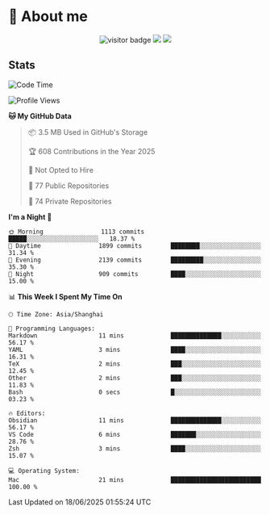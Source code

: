 <!-- ![](https://youpai.roccoshi.top/img/20200804214216.png) -->

# 🧐 About me
 
<p align="center">
<img src="https://visitor-badge.laobi.icu/badge?page_id=Lincest.Lincest&title=hits" alt="visitor badge"/>
<a href="mailto:imroccoshi@gmail.com"><img src="https://img.shields.io/badge/gmail-imroccoshi%40gmail.com-red"></a>
<a href="https://blog.roccoshi.top"><img src="https://img.shields.io/badge/blog-roccoshi-green"></a>
</p>

## Stats

<!--START_SECTION:waka-->
![Code Time](http://img.shields.io/badge/Code%20Time-2%2C524%20hrs%2042%20mins-blue)

![Profile Views](http://img.shields.io/badge/Profile%20Views-0-blue)

**🐱 My GitHub Data** 

> 📦 3.5 MB Used in GitHub's Storage 
 > 
> 🏆 608 Contributions in the Year 2025
 > 
> 🚫 Not Opted to Hire
 > 
> 📜 77 Public Repositories 
 > 
> 🔑 74 Private Repositories 
 > 
**I'm a Night 🦉** 

```text
🌞 Morning                1113 commits        █████░░░░░░░░░░░░░░░░░░░░   18.37 % 
🌆 Daytime                1899 commits        ████████░░░░░░░░░░░░░░░░░   31.34 % 
🌃 Evening                2139 commits        █████████░░░░░░░░░░░░░░░░   35.30 % 
🌙 Night                  909 commits         ████░░░░░░░░░░░░░░░░░░░░░   15.00 % 
```


📊 **This Week I Spent My Time On** 

```text
🕑︎ Time Zone: Asia/Shanghai

💬 Programming Languages: 
Markdown                 11 mins             ██████████████░░░░░░░░░░░   56.17 % 
YAML                     3 mins              ████░░░░░░░░░░░░░░░░░░░░░   16.31 % 
TeX                      2 mins              ███░░░░░░░░░░░░░░░░░░░░░░   12.45 % 
Other                    2 mins              ███░░░░░░░░░░░░░░░░░░░░░░   11.83 % 
Bash                     0 secs              █░░░░░░░░░░░░░░░░░░░░░░░░   03.23 % 

🔥 Editors: 
Obsidian                 11 mins             ██████████████░░░░░░░░░░░   56.17 % 
VS Code                  6 mins              ███████░░░░░░░░░░░░░░░░░░   28.76 % 
Zsh                      3 mins              ████░░░░░░░░░░░░░░░░░░░░░   15.07 % 

💻 Operating System: 
Mac                      21 mins             █████████████████████████   100.00 % 
```


 Last Updated on 18/06/2025 01:55:24 UTC
<!--END_SECTION:waka-->


